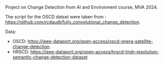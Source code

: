 Project on Change Detection from AI and Environment course, MVA 2024. 

The script for the OSCD datset were taken from : https://github.com/rcdaudt/fully_convolutional_change_detection.   

Data:
  - OSCD: https://ieee-dataport.org/open-access/oscd-onera-satellite-change-detection.   
  - HRSCD: https://ieee-dataport.org/open-access/hrscd-high-resolution-semantic-change-detection-dataset
